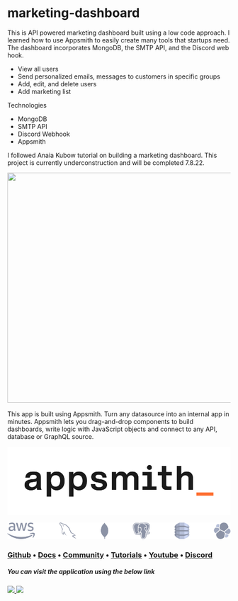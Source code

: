 # marketing-dashboard

This is API powered marketing dashboard built using a low code approach. I learned how to use Appsmith to easily create many tools that startups need. The dashboard incorporates MongoDB, the SMTP API, and the Discord web hook.

<ul>
  <li>View all users</li>
  <li>Send personalized emails, messages to customers in specific groups</li>
<li>Add, edit, and delete users</li>
  <li>Add marketing list</li></ul>
  
  Technologies
  <ul>
  <li>MongoDB</li>
  <li>SMTP API</li>
  <li>Discord Webhook</li>
<li>Appsmith</li></ul>
  
I followed Anaia Kubow tutorial on building a marketing dashboard. This project is currently underconstruction and will be completed 7.8.22. 

<img src="https://user-images.githubusercontent.com/63388515/177248431-bf69307e-fc6d-4c2a-89e0-8d5d014e1c70.png" height=520 width=660/>


This app is built using Appsmith. Turn any datasource into an internal app in minutes. Appsmith lets you drag-and-drop components to build dashboards, write logic with JavaScript objects and connect to any API, database or GraphQL source.

![](https://raw.githubusercontent.com/appsmithorg/appsmith/release/static/appsmith_logo_primary.png)

![](https://raw.githubusercontent.com/appsmithorg/appsmith/release/static/images/integrations.png)

### [Github](https://github.com/appsmithorg/appsmith) • [Docs](https://docs.appsmith.com/?utm_source=github&utm_medium=social&utm_content=appsmith_docs&utm_campaign=null&utm_term=appsmith_docs) • [Community](https://community.appsmith.com/) • [Tutorials](https://github.com/appsmithorg/appsmith/tree/update/readme#tutorials) • [Youtube](https://www.youtube.com/appsmith) • [Discord](https://discord.gg/rBTTVJp)

##### You can visit the application using the below link

###### [![](https://assets.appsmith.com/git-sync/Buttons.svg) ](https://app.appsmith.com/applications/62bb984420ae3225cef3473e/pages/62bb984420ae3225cef34741) [![](https://assets.appsmith.com/git-sync/Buttons2.svg)](https://app.appsmith.com/applications/62bb984420ae3225cef3473e/pages/62bb984420ae3225cef34741/edit)

